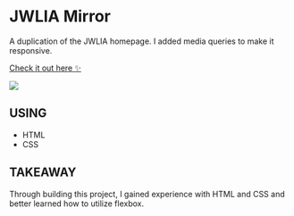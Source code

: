 # JWLIA Mirror
A duplication of the JWLIA homepage. I added media queries to make it responsive.

[Check it out here :sparkles:](https://jwliamirror.netlify.app)

<a href="https://jwliamirror.netlify.app" target="_blank">
    <img src="https://github.com/randicrews/JWLIA/blob/main/JWLIA.gif"/>
</a>

## USING 
- HTML
- CSS

## TAKEAWAY
Through building this project, I gained experience with HTML and CSS and better learned how to utilize flexbox.
